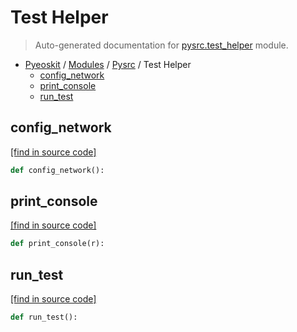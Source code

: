 # Test Helper

> Auto-generated documentation for [pysrc.test_helper](https://github.com/learnforpractice/pyeoskit/blob/master/pysrc/test_helper.py) module.

- [Pyeoskit](../README.md#pyeoskit-index) / [Modules](../MODULES.md#pyeoskit-modules) / [Pysrc](index.md#pysrc) / Test Helper
    - [config_network](#config_network)
    - [print_console](#print_console)
    - [run_test](#run_test)

## config_network

[[find in source code]](https://github.com/learnforpractice/pyeoskit/blob/master/pysrc/test_helper.py#L7)

```python
def config_network():
```

## print_console

[[find in source code]](https://github.com/learnforpractice/pyeoskit/blob/master/pysrc/test_helper.py#L52)

```python
def print_console(r):
```

## run_test

[[find in source code]](https://github.com/learnforpractice/pyeoskit/blob/master/pysrc/test_helper.py#L57)

```python
def run_test():
```

